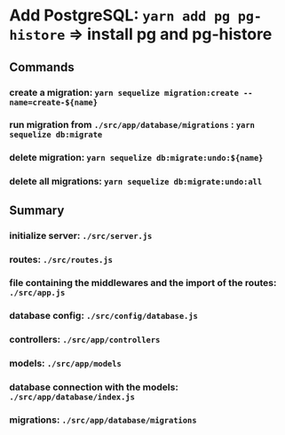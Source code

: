 # Add PostgreSQL: `yarn add pg pg-histore` => install pg and pg-histore

## Commands
### create a migration: `yarn sequelize migration:create --name=create-${name}`
### run migration from `./src/app/database/migrations` : `yarn sequelize db:migrate`
### delete migration: `yarn sequelize db:migrate:undo:${name}`
### delete all migrations: `yarn sequelize db:migrate:undo:all`

## Summary
### initialize server: `./src/server.js`
### routes: `./src/routes.js`
### file containing the middlewares and the import of the routes: `./src/app.js`
### database config: `./src/config/database.js`
### controllers: `./src/app/controllers`
### models: `./src/app/models`
### database connection with the models: `./src/app/database/index.js`
### migrations: `./src/app/database/migrations`
